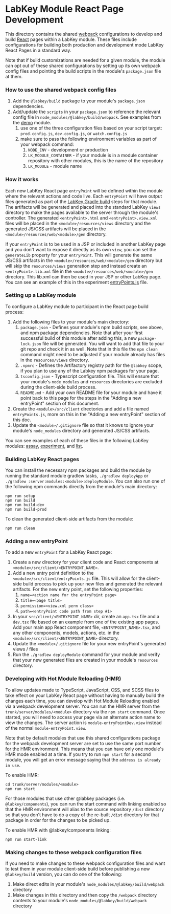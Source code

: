 # LabKey Module React Page Development

This directory contains the shared [webpack] configurations to develop and build
[React] pages within a LabKey module. These files include configurations for
building both production and development mode LabKey React Pages in a standard way.

Note that if build customizations are needed for a given module, the module can opt out of these shared
configurations by setting up its own webpack config files and pointing the build scripts in the
module's `package.json` file at them.

### How to use the shared webpack config files

1. Add the `@labkey/build` package to your module's `package.json` dependencies.
1. Add/update the `scripts` in your `package.json` to reference the relevant config file in
    `node_modules/@labkey/build/webpack`. See examples from the [demo] module.
    1. use one of the three configuration files based on your script target: `prod.config.js`, `dev.config.js`,
        or `watch.config.js`
    1. make sure to pass the following environment variables as part of your webpack command:
        1.  `NODE_ENV` - development or production
        1. `LK_MODULE_CONTAINER` - if your module is in a module container repository with other modules,
            this is the name of the repository
        1.  `LK_MODULE` - module name

### How it works

Each new LabKey React page `entryPoint` will be defined within the module where the relevant actions
and code live. Each `entryPoint` will have output files generated as part of the
[LabKey Gradle build] steps for that module. The artifacts will be generated and placed into the
standard LabKey `views` directory to make the pages available to the server through the module's
controller. The generated `<entryPoint>.html` and `<entryPoint>.view.xml` files will be placed in the
`<module>/resources/views` directory and the generated JS/CSS artifacts will be placed in the
`<module>/resources/web/<module>/gen` directory.

If your `entryPoint` is to be used in a JSP or included in another LabKey page and you don't want to expose it
directly as its own `view`, you can set the `generateLib` property for your `entryPoint`. This will generate
the same JS/CSS artifacts in the `<module>/resources/web/<module>/gen` directory but will skip the `resources/views`
generation step and instead create an `<entryPoint>.lib.xml` file in the `<module>/resources/web/<module>/gen` directory.
This lib.xml can then be used in your JSP or other LabKey page. You can see an example of this in the experiment
[entryPoints.js] file.

### Setting up a LabKey module

To configure a LabKey module to participant in the React page build process:
1. Add the following files to your module's main directory:
    1. `package.json` - Defines your module's npm build scripts, see above, and npm package dependencies.
        Note that after your first successful build of this module after adding this,
        a new `package-lock.json` file will be generated. You will want to add that file to your git repo
        and check it in as well. Note that in this file the `npm clean` command might need to be adjusted
        if your module already has files in the `resources/views` directory.
    1. `.npmrc` - Defines the Artifactory registry path for the `@labkey` scope, if you
        plan to use any of the Labkey npm packages for your page.
    1. `tsconfig.json` - Typescript configuration file. This will ensure that your module's `node_modules`
        and `resources` directories are excluded during the client-side build process.
    1. `README.md` - Add your own README file for your module and have it point back to this page
        for the steps in the "Adding a new entryPoint" section of this document.
1. Create the `<module>/src/client` directories and add a file named `entryPoints.js`, more on this in
    the "Adding a new entryPoint" section of this doc.
    <!---
    1. Update your module's `build.gradle` file to add a line so that it's `npmInstall` command is dependent
        on the `npmInstall` command finishing at the platform repository level. See example at
        `platform/experiment/build.gradle`.
    --->
1. Update the `<module>/.gitignore` file so that it knows to ignore your module's `node_modules` directory
    and generated JS/CSS artifacts.

You can see examples of each of these files in the following LabKey modules:
[assay], [experiment], and [list].

### Building LabKey React pages

You can install the necessary npm packages and build the module by running the standard module
gradlew tasks, `./gradlew deployApp` or `./gradlew :server:modules:<module>:deployModule`.
You can also run one of the following npm commands directly from the module's main directory:
```
npm run setup
npm run build
npm run build-dev
npm run build-prod
```

To clean the generated client-side artifacts from the module:
```
npm run clean
```

### Adding a new entryPoint

To add a new `entryPoint` for a LabKey React page:
1. Create a new directory for your client code and React components at `<module>/src/client/<ENTRYPOINT_NAME>`.
1. Add a new entry point definition to the `<module>/src/client/entryPoints.js` file. This will allow
    for the client-side build process to pick up your new files and generated the relevant artifacts.
    For the new entry point, set the following properties:
    1. `name=<action name for the entryPoint page>`
    1. `title=<page title>`
    1. `permission=<view.xml perm class>`
    1. `path=<entryPoint code path from step #1>`
1. In your `src/client/<ENTRYPOINT_NAME>` dir, create an `app.tsx` file and a `dev.tsx` file based on
    an example from one of the existing app pages. Add your main app React component file,
    `<ENTRYPOINT_NAME>.tsx`, and any other components, models, actions,
    etc. in the `<module>/src/client/<ENTRYPOINT_NAME>` directory.
1. Update the `<module>/.gitignore` file for your new entryPoint's generated views / files
1. Run the `./gradlew deployModule` command for your module and verify that your new generated files
    are created in your module's `resources` directory.

### Developing with Hot Module Reloading (HMR)

To allow updates made to TypeScript, JavaScript, CSS, and SCSS files to take effect on your LabKey
React page without having to manually build the changes each time, you can develop with Hot Module
Reloading enabled via a webpack development server. You can run the HMR server from the
`trunk/server/modules/<module>` directory via the `npm start` command. Once started, you
will need to access your page via an alternate action name to view the changes. The server action
is `module-entryPointDev.view` instead of the normal `module-entryPoint.view`.

Note that by default modules that use this shared configurations package for the webpack development
server are set to use the same port number for the HMR environment. This means that you can have
only one module's HMR mode enabled at a time. If you try to run `npm start` for a second module, you
will get an error message saying that the `address is already in use`.

To enable HMR:
```
cd trunk/server/modules/<module>
npm run start
```

For those modules that use other @labkey packages (i.e. `@labkey/components`), you can run the start command
with linking enabled so that the HMR environment will alias to the source repository `/dist` directory so that
you don't have to do a copy of the re-built `/dist` directory for that package in order for the changes to be
picked up.

To enable HMR with @labkey/components linking:
```
npm run start-link
```

### Making changes to these webpack configuration files

If you need to make changes to these webpack configuration files and want to test them in your module client-side
build before publishing a new `@labkey/build` version, you can do one of the following:

1. Make direct edits in your module's `node_modules/@labkey/build/webpack` directory
2. Make changes in this directory and then copy the `/webpack` directory contents to your module's
    `node_modules/@labkey/build/webpack` directory

[React]: https://reactjs.org
[webpack]: https://webpack.js.org/
[LabKey Gradle build]: https://www.labkey.org/Documentation/wiki-page.view?name=gradleBuild
[assay]: https://github.com/LabKey/platform/tree/develop/assay
[experiment]: https://github.com/LabKey/platform/tree/develop/experiment
[list]: https://github.com/LabKey/platform/tree/develop/list
[demo]: https://github.com/LabKey/tutorialModules/blob/develop/demo/package.json
[entryPoints.js]: https://github.com/LabKey/platform/blob/develop/experiment/src/client/entryPoints.js
